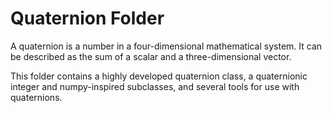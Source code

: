 # Quaternion Folder

A quaternion is a number in a four-dimensional mathematical system.  It can be described as the sum of a scalar and a three-dimensional vector.

This folder contains a highly developed quaternion class, a quaternionic integer and numpy-inspired subclasses, and several tools for use with quaternions.
